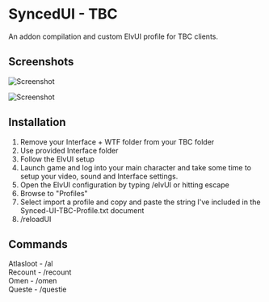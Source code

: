 # SyncedUI - TBC

An addon compilation and custom ElvUI profile for TBC clients.  

## Screenshots
![Screenshot](http://i.imgur.com/5iLXlqf.jpg)

![Screenshot](http://i.imgur.com/3IAHQ7X.jpg)


## Installation
1) Remove your Interface + WTF folder from your TBC folder  
2) Use provided Interface folder  
3) Follow the ElvUI setup 
4) Launch game and log into your main character and take some time to setup your video, sound and Interface settings. 
5) Open the ElvUI configuration by typing /elvUI or hitting escape  
6) Browse to "Profiles"  
7) Select import a profile and copy and paste the string I've included in the Synced-UI-TBC-Profile.txt document  
8) /reloadUI  


## Commands

Atlasloot - /al  
Recount - /recount  
Omen - /omen  
Queste - /questie  

